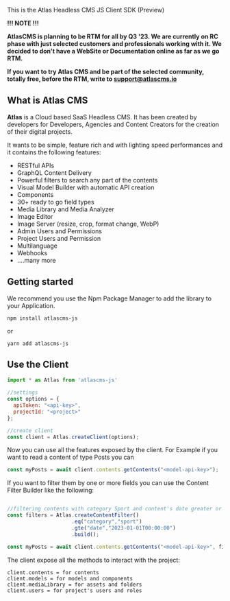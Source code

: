 
This is the Atlas Headless CMS JS Client SDK (Preview)

**!!! NOTE !!!**

**AtlasCMS is planning to be RTM for all by Q3 '23.
We are currently on RC phase with just selected customers and professionals working with it.
We decided to don't have a WebSite or Documentation online as far as we go RTM.**

**If you want to try Atlas CMS and be part of the selected community, totally free, before the RTM, write to support@atlascms.io**

## What is Atlas CMS
**Atlas** is a Cloud based SaaS Headless CMS. It has been created by developers for Developers, Agencies and Content Creators  for the creation of their digital projects.

It wants to be simple, feature rich and with lighting speed performances and it contains the following features:

- RESTful APIs  
- GraphQL Content Delivery
- Powerful filters to search any part of the contents
- Visual Model Builder with automatic API creation
- Components
- 30+ ready to go field types
- Media Library and Media Analyzer
- Image Editor
- Image Server (resize, crop, format change, WebP)
- Admin Users and Permissions
- Project Users and Permission
- Multilanguage
- Webhooks
- ....many more



## Getting started

We recommend you use the Npm Package Manager to add the library to your Application.

  ```
  npm install atlascms-js
  ```
  or 
  
  ```
  yarn add atlascms-js
  ```
  
## Use the Client

```javascript
import * as Atlas from 'atlascms-js'

//settings
const options = {
  apiToken: "<api-key>",
  projectId: "<project>"
};

//create client
const client = Atlas.createClient(options);

```

Now you can use all the features exposed by the client. For Example if you want to read a content of type Posts you can

```javascript
const myPosts = await client.contents.getContents("<model-api-key>");
```

If you want to filter them by one or more fields you can use the Content Filter Builder like the following:


```javascript

//filtering contents with category Sport and content's date greater or equals to January 1st 2023  
const filters = Atlas.createContentFilter()
                     .eq("category","sport")
                     .gte("date","2023-01-01T00:00:00")
                     .build();

const myPosts = await client.contents.getContents("<model-api-key>", filters);

```

The client expose all the methods to interact with the project:

```
client.contents = for contents
client.models = for models and components
client.mediaLibrary = for assets and folders
client.users = for project's users and roles
```
